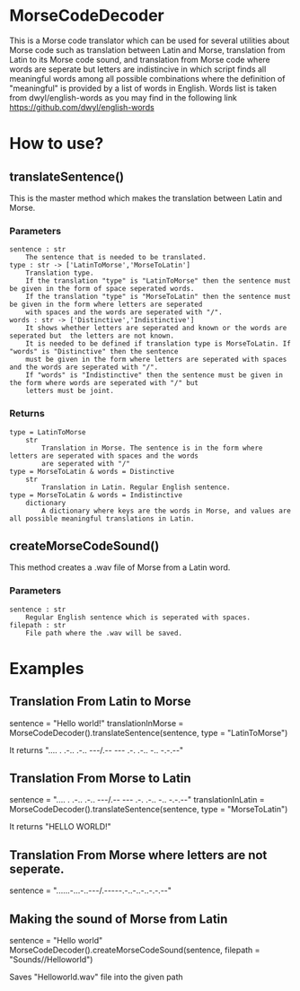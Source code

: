 # MorseCodeDecoder

This is a Morse code translator which can be used for several utilities about Morse code such as translation between Latin and Morse,  translation from Latin to its Morse code sound, and translation from Morse code where words are seperate but letters are indistincive in which script finds all meaningful words among all possible combinations where the definition of "meaningful" is provided by  a list of words in English. Words list is taken from dwyl/english-words as you may find in the following link https://github.com/dwyl/english-words

# How to use?


## translateSentence()

This is the master method which makes the translation between Latin and Morse.

### Parameters
    sentence : str
        The sentence that is needed to be translated.
    type : str -> ['LatinToMorse','MorseToLatin']
        Translation type.
        If the translation "type" is "LatinToMorse" then the sentence must be given in the form of space seperated words.
        If the translation "type" is "MorseToLatin" then the sentence must be given in the form where letters are seperated 
        with spaces and the words are seperated with "/".
    words : str -> ['Distinctive','Indistinctive']
        It shows whether letters are seperated and known or the words are seperated but  the letters are not known.
        It is needed to be defined if translation type is MorseToLatin. If "words" is "Distinctive" then the sentence 
        must be given in the form where letters are seperated with spaces and the words are seperated with "/".       
        If "words" is "Indistinctive" then the sentence must be given in the form where words are seperated with "/" but 
        letters must be joint.
### Returns
    type = LatinToMorse
        str
            Translation in Morse. The sentence is in the form where letters are seperated with spaces and the words 
            are seperated with "/"
    type = MorseToLatin & words = Distinctive
        str
            Translation in Latin. Regular English sentence.
    type = MorseToLatin & words = Indistinctive
        dictionary
            A dictionary where keys are the words in Morse, and values are all possible meaningful translations in Latin.
## createMorseCodeSound()
        
   This method creates a .wav file of Morse from a Latin word.
### Parameters

    sentence : str
        Regular English sentence which is seperated with spaces.
    filepath : str
        File path where the .wav will be saved.
# Examples
## Translation From Latin to Morse
sentence = "Hello world!"
translationInMorse = MorseCodeDecoder().translateSentence(sentence, type = "LatinToMorse")  

It returns ".... . .-.. .-.. ---/.-- --- .-. .-.. -.. -.-.--"
## Translation From Morse to Latin
sentence = ".... . .-.. .-.. ---/.-- --- .-. .-.. -.. -.-.--"
translationInLatin = MorseCodeDecoder().translateSentence(sentence, type = "MorseToLatin") 

It returns "HELLO WORLD!"
## Translation From Morse where letters are not seperate.
sentence = "......-...-..---/.-----.-..-..-..-.-.--"

## Making the sound of Morse from Latin
sentence = "Hello world"
MorseCodeDecoder().createMorseCodeSound(sentence, filepath = "Sounds//Helloworld")

Saves "Helloworld.wav" file into the given path

